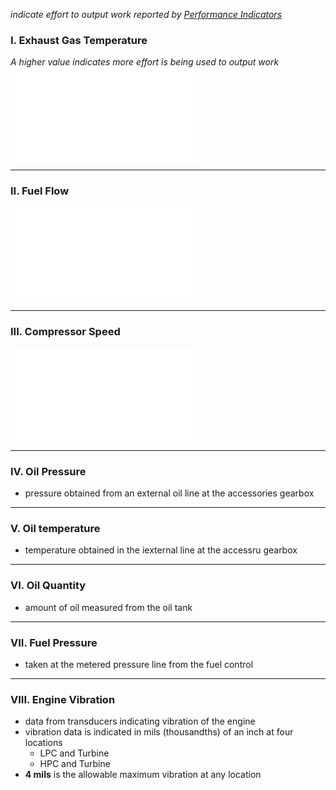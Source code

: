 *indicate effort to output work reported by [Performance Indicators](./Performance%20Indicators.md)*

### I. Exhaust Gas Temperature
*A higher value indicates more effort is being used to output work*
![Turbine Engine Exhaust Gas Temperature (EGT)](./Turbine%20Engine%20Exhaust%20Gas%20Temperature%20(EGT).md)

---
### II. Fuel Flow
![Fuel Flow Indicator](./Fuel%20Flow%20Indicator.md)

---
### III. Compressor Speed
![%RPM Indicator (Compressor Speed)](./%25RPM%20Indicator%20(Compressor%20Speed).md)

---
### IV. Oil Pressure
- pressure obtained from an external oil line at the accessories gearbox

---
### V. Oil temperature 
- temperature obtained in the iexternal line at the accessru gearbox

---
### VI. Oil Quantity
- amount of oil measured from the oil tank

---
### VII. Fuel Pressure
- taken at the metered pressure line from the fuel control

---
### VIII. Engine Vibration 
- data from transducers indicating vibration of the engine
- vibration data is indicated in mils (thousandths) of an inch at four locations
	- LPC and Turbine
	- HPC and Turbine
- **4 mils** is the allowable maximum vibration at any location